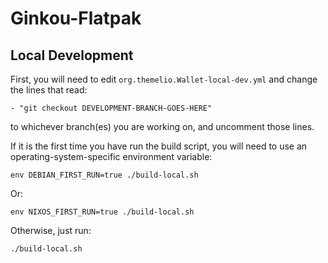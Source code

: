 # Ginkou-Flatpak

## Local Development

First, you will need to edit `org.themelio.Wallet-local-dev.yml` and change the lines that read:
```
- "git checkout DEVELOPMENT-BRANCH-GOES-HERE"
```
to whichever branch(es) you are working on, and uncomment those lines.



If it is the first time you have run the build script, you will need to use an operating-system-specific environment variable:

```
env DEBIAN_FIRST_RUN=true ./build-local.sh
```

Or:

```
env NIXOS_FIRST_RUN=true ./build-local.sh
```


Otherwise, just run:

```
./build-local.sh
```
